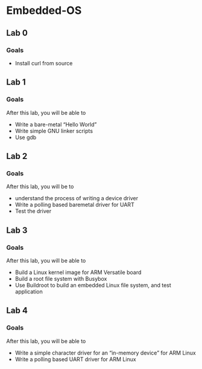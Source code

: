 # Embedded-OS
## Lab 0
### Goals
- Install curl from source

## Lab 1
### Goals
After this lab, you will be able to
  - Write a bare-metal “Hello World”
  - Write simple GNU linker scripts
  - Use gdb

## Lab 2
### Goals
After this lab, you will be to
  - understand the process of writing a device driver
  - Write a polling based baremetal driver for UART
  - Test the driver

## Lab 3
### Goals
After this lab, you will be able to
  - Build a Linux kernel image for ARM Versatile board
  - Build a root file system with Busybox
  - Use Buildroot to build an embedded Linux file system, and test application

## Lab 4
### Goals
After this lab, you will be able to
  -	Write a simple character driver for an “in-memory device” for ARM Linux
  -	Write a polling based UART driver for ARM Linux
